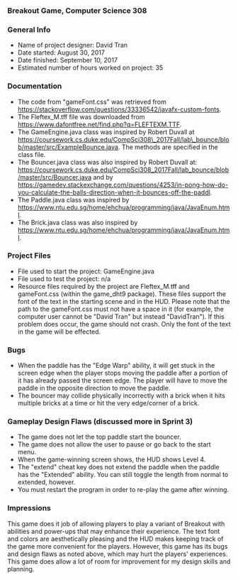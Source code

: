### Breakout Game, Computer Science 308

### General Info

 * Name of project designer: David Tran
 * Date started: August 30, 2017
 * Date finished: September 10, 2017
 * Estimated number of hours worked on project: 35

### Documentation

 * The code from "gameFont.css" was retrieved from https://stackoverflow.com/questions/33336542/javafx-custom-fonts.
 * The Fleftex\_M.tff file was downloaded from https://www.dafontfree.net/find.php?q=FLEFTEXM.TTF.
 * The GameEngine.java class was inspired by Robert Duvall at https://coursework.cs.duke.edu/CompSci308\_2017Fall/lab\_bounce/blob/master/src/ExampleBounce.java. The methods are specified in the class file.
 * The Bouncer.java class was also inspired by Robert Duvall at: https://coursework.cs.duke.edu/CompSci308_2017Fall/lab_bounce/blob/master/src/Bouncer.java and by https://gamedev.stackexchange.com/questions/4253/in-pong-how-do-you-calculate-the-balls-direction-when-it-bounces-off-the-paddl.
 * The Paddle.java class was inspired by https://www.ntu.edu.sg/home/ehchua/programming/java/JavaEnum.html.
 * The Brick.java class was also inspired by https://www.ntu.edu.sg/home/ehchua/programming/java/JavaEnum.html.

### Project Files
 * File used to start the project: GameEngine.java
 * File used to test the project: n/a
 * Resource files required by the project are Fleftex\_M.tff and gameFont.css (within the game\_dht9 package). These files support the font of the text in the starting scene and in the HUD. Please note that the path to the gameFont.css must not have a space in it (for example, the computer user cannot be "David Tran" but instead "DavidTran"). If this problem does occur, the game should not crash. Only the font of the text in the game will be effected.

### Bugs
 * When the paddle has the "Edge Warp" ability, it will get stuck in the screen edge when the player stops moving the paddle after a portion of it has already passed the screen edge. The player will have to move the paddle in the opposite direction to move the paddle.
 * The bouncer may collide physically incorrectly with a brick when it hits multiple bricks at a time or hit the very edge/corner of a brick.

### Gameplay Design Flaws (discussed more in Sprint 3)
 * The game does not let the top paddle start the bouncer.
 * The game does not allow the user to pause or go back to the start menu.
 * When the game-winning screen shows, the HUD shows Level 4.
 * The "extend" cheat key does not extend the paddle when the paddle has the "Extended" ability. You can still toggle the length from normal to extended, however.
 * You must restart the program in order to re-play the game after winning.

### Impressions
This game does it job of allowing players to play a variant of Breakout with abilities and power-ups that may enhance their experience. The text font and colors are aesthetically pleasing and the HUD makes keeping track of the game more convenient for the players. However, this game has its bugs and design flaws as noted above, which may hurt the players' experiences. This game does allow a lot of room for improvement for my design skills and planning.
